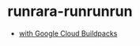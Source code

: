 # runrara-runrunrun

- [with Google Cloud Buildpacks](https://github.com/pottava/runrara-runrunrun/tree/master/buildpacks)
